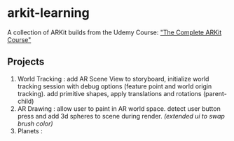 # arkit-learning
A collection of ARKit builds from the Udemy Course: ["The Complete ARKit Course"](https://www.udemy.com/ios-augmented-reality-the-complete-course-on-arkit/learn/v4/overview)


## Projects

1. World Tracking : add AR Scene View to storyboard, initialize world tracking session with debug options (feature point and world origin tracking). add primitive shapes, apply translations and rotations (parent-child)
2. AR Drawing : allow user to paint in AR world space. detect user button press and add 3d spheres to scene during render. _(extended ui to swap brush color)_
3. Planets : 
